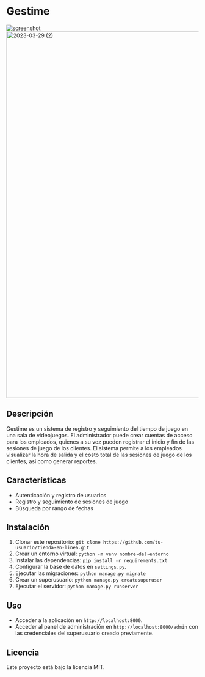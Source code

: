 # Gestime

![screenshot]()
<img width="960" alt="2023-03-29 (2)" src="https://user-images.githubusercontent.com/86686071/228690064-8c6c77d1-3756-4de4-b14b-23a52d9110bb.png">



## Descripción

Gestime es un sistema de registro y seguimiento del tiempo de juego en una sala de videojuegos. El administrador puede crear cuentas de acceso para los empleados, quienes a su vez pueden registrar el inicio y fin de las sesiones de juego de los clientes. El sistema permite a los empleados visualizar la hora de salida y el costo total de las sesiones de juego de los clientes, así como generar reportes.

## Características

- Autenticación y registro de usuarios
- Registro y seguimiento de sesiones de juego
- Búsqueda por rango de fechas

## Instalación

1. Clonar este repositorio: `git clone https://github.com/tu-usuario/tienda-en-linea.git`
2. Crear un entorno virtual: `python -m venv nombre-del-entorno`
3. Instalar las dependencias: `pip install -r requirements.txt`
4. Configurar la base de datos en `settings.py`.
5. Ejecutar las migraciones: `python manage.py migrate`
6. Crear un superusuario: `python manage.py createsuperuser`
7. Ejecutar el servidor: `python manage.py runserver`

## Uso

- Acceder a la aplicación en `http://localhost:8000`.
- Acceder al panel de administración en `http://localhost:8000/admin` con las credenciales del superusuario creado previamente.

## Licencia

Este proyecto está bajo la licencia MIT.

